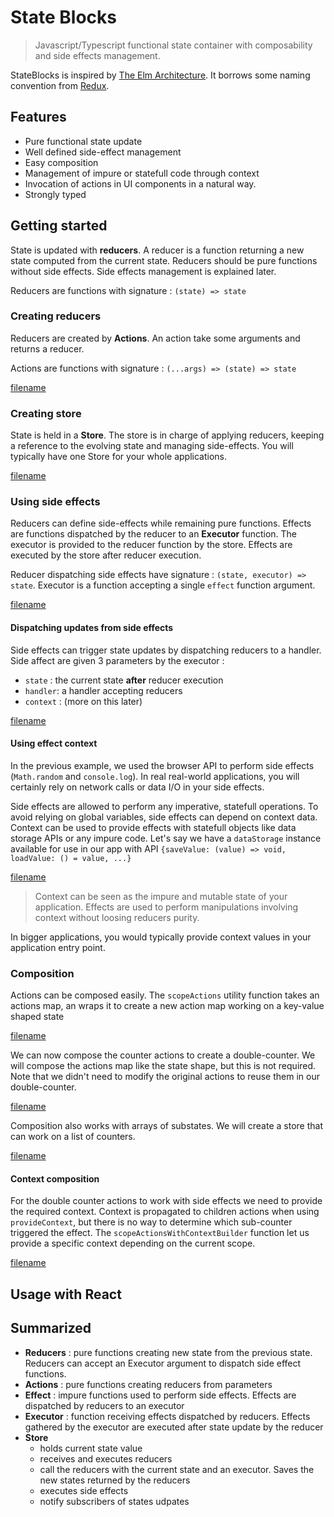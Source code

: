 # State Blocks

> Javascript/Typescript functional state container with composability and side effects management.

StateBlocks is inspired by [The Elm Architecture](https://guide.elm-lang.org/architecture/). 
It borrows some naming convention from [Redux](https://redux.js.org/).

## Features

- Pure functional state update
- Well defined side-effect management
- Easy composition
- Management of impure or statefull code through context
- Invocation of actions in UI components in a natural way.  
- Strongly typed

## Getting started

State is updated with **reducers**. 
A reducer is a function returning a new state computed from the current state.
Reducers should be pure functions without side effects. Side effects management is explained later.

Reducers are functions with signature : `(state) => state`

### Creating reducers

Reducers are created by **Actions**. An action take some arguments and returns a reducer.

Actions are functions with signature : `(...args) => (state) => state`
 
[filename](quickstart.test.js ':include :type=code :fragment=actions')

### Creating store

State is held in a **Store**. The store is in charge of applying reducers,
keeping a reference to the evolving state and managing side-effects. You will typically have one Store for your whole applications.

[filename](quickstart.test.js ':include :type=code :fragment=store')


### Using side effects

Reducers can define side-effects while remaining pure functions.
Effects are functions dispatched by the reducer to an **Executor** function. 
The executor is provided to the reducer function by the store.
Effects are executed by the store after reducer execution.

Reducer dispatching side effects have signature : `(state, executor) => state`. 
Executor is a function accepting a single `effect` function argument.

[filename](quickstart.test.js ':include :type=code :fragment=effect')

#### Dispatching updates from side effects

Side effects can trigger state updates by dispatching reducers to a
handler. Side affect are given 3 parameters by the executor :
  - `state` : the current state **after** reducer execution
  - `handler`: a handler accepting reducers
  - `context` : (more on this later)



[filename](quickstart.test.js ':include :type=code :fragment=effect-update')

#### Using effect context


In the previous example, we used the browser API to perform side effects
(`Math.random` and `console.log`). In real real-world applications, you will
certainly rely on network calls or data I/O in your side effects.

Side effects are allowed to perform any imperative, statefull operations. 
To avoid relying on global variables, side effects can depend on context
data. Context can be used to provide effects with statefull objects like
data storage APIs or any impure code. Let's say we have a `dataStorage` instance
available for use in our app with API `{saveValue: (value) => void, loadValue: () = value, ...}` 

[filename](quickstart.test.js ':include :type=code :fragment=effect-context')

> Context can be seen as the impure and mutable state of your application. Effects are used to perform manipulations
involving context without loosing reducers purity.

In bigger applications, you would typically provide context values in your application entry point.

### Composition

Actions can be composed easily.
The `scopeActions` utility function takes an actions map, an wraps it to
create a new action map working on a key-value shaped state

[filename](quickstart.test.js ':include :type=code :fragment=scope-actions')

We can now compose the counter actions to create a double-counter. We will
compose the actions map like the state shape, but this is not required. 
Note that we didn't need to modify the original actions to reuse
them in our double-counter.

[filename](quickstart.test.js ':include :type=code :fragment=double-counters')

Composition also works with arrays of substates. We will create a
store that can work on a list of counters.

[filename](quickstart.test.js ':include :type=code :fragment=array-counters')

#### Context composition

For the double counter actions to work with side effects we need to provide the required context. Context is propagated
to children actions when using `provideContext`, but there is no way to determine which sub-counter triggered the effect.
The `scopeActionsWithContextBuilder` function let us provide a specific context depending on the current scope. 

[filename](quickstart.test.js ':include :type=code :fragment=context-builder')

## Usage with React




## Summarized

- **Reducers** : pure functions creating new state from the previous state. Reducers can accept an Executor argument to dispatch
side effect functions.
- **Actions** : pure functions creating reducers from parameters
- **Effect** : impure functions used to perform side effects. Effects are dispatched by reducers to an executor
- **Executor** : function receiving effects dispatched by reducers. Effects gathered by the executor are executed after state update by the reducer
- **Store**
    - holds current state value
    - receives and executes reducers
    - call the reducers with the current state and an executor. Saves the new states returned by the reducers
    - executes side effects
    - notify subscribers of states udpates